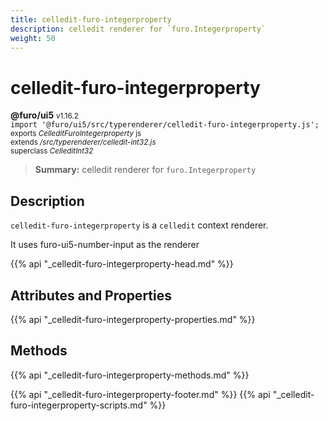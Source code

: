 ```yaml
---
title: celledit-furo-integerproperty
description: celledit renderer for `furo.Integerproperty`
weight: 50
---
```


# celledit-furo-integerproperty
**@furo/ui5** <small>v1.16.2</small>
<br>`import '@furo/ui5/src/typerenderer/celledit-furo-integerproperty.js';`<small>
<br>exports *CelleditFuroIntegerproperty* js
<br>extends */src/typerenderer/celledit-int32.js*
<br>superclass *CelleditInt32*</small>

> **Summary:** celledit renderer for `furo.Integerproperty`

## Description

`celledit-furo-integerproperty` is a `celledit` context renderer.

It uses furo-ui5-number-input as the renderer

{{% api "_celledit-furo-integerproperty-head.md" %}}

## Attributes and Properties
{{% api "_celledit-furo-integerproperty-properties.md" %}}




## Methods
{{% api "_celledit-furo-integerproperty-methods.md" %}}






{{% api "_celledit-furo-integerproperty-footer.md" %}}
{{% api "_celledit-furo-integerproperty-scripts.md" %}}
